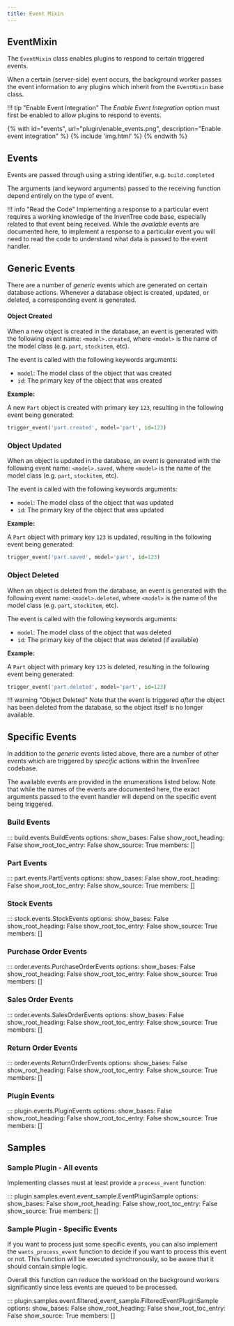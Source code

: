 ```yaml
---
title: Event Mixin
---
```


## EventMixin

The `EventMixin` class enables plugins to respond to certain triggered events.

When a certain (server-side) event occurs, the background worker passes the event information to any plugins which inherit from the `EventMixin` base class.

!!! tip "Enable Event Integration"
    The *Enable Event Integration* option must first be enabled to allow plugins to respond to events.

{% with id="events", url="plugin/enable_events.png", description="Enable event integration" %}
{% include 'img.html' %}
{% endwith %}

## Events

Events are passed through using a string identifier, e.g. `build.completed`

The arguments (and keyword arguments) passed to the receiving function depend entirely on the type of event.

!!! info "Read the Code"
    Implementing a response to a particular event requires a working knowledge of the InvenTree code base, especially related to that event being received. While the *available* events are documented here, to implement a response to a particular event you will need to read the code to understand what data is passed to the event handler.

## Generic Events

There are a number of *generic* events which are generated on certain database actions. Whenever a database object is created, updated, or deleted, a corresponding event is generated.

#### Object Created

When a new object is created in the database, an event is generated with the following event name: `<model>.created`, where `<model>` is the name of the model class (e.g. `part`, `stockitem`, etc).

The event is called with the following keywords arguments:

- `model`: The model class of the object that was created
- `id`: The primary key of the object that was created

**Example:**

A new `Part` object is created with primary key `123`, resulting in the following event being generated:

```python
trigger_event('part.created', model='part', id=123)
```

### Object Updated

When an object is updated in the database, an event is generated with the following event name: `<model>.saved`, where `<model>` is the name of the model class (e.g. `part`, `stockitem`, etc).

The event is called with the following keywords arguments:

- `model`: The model class of the object that was updated
- `id`: The primary key of the object that was updated

**Example:**

A `Part` object with primary key `123` is updated, resulting in the following event being generated:

```python
trigger_event('part.saved', model='part', id=123)
```

### Object Deleted

When an object is deleted from the database, an event is generated with the following event name: `<model>.deleted`, where `<model>` is the name of the model class (e.g. `part`, `stockitem`, etc).

The event is called with the following keywords arguments:

- `model`: The model class of the object that was deleted
- `id`: The primary key of the object that was deleted (if available)

**Example:**

A `Part` object with primary key `123` is deleted, resulting in the following event being generated:

```python
trigger_event('part.deleted', model='part', id=123)
```

!!! warning "Object Deleted"
    Note that the event is triggered *after* the object has been deleted from the database, so the object itself is no longer available.

## Specific Events

In addition to the *generic* events listed above, there are a number of other events which are triggered by *specific* actions within the InvenTree codebase.

The available events are provided in the enumerations listed below. Note that while the names of the events are documented here, the exact arguments passed to the event handler will depend on the specific event being triggered.

### Build Events

::: build.events.BuildEvents
    options:
        show_bases: False
        show_root_heading: False
        show_root_toc_entry: False
        show_source: True
        members: []

### Part Events

::: part.events.PartEvents
    options:
        show_bases: False
        show_root_heading: False
        show_root_toc_entry: False
        show_source: True
        members: []

### Stock Events

::: stock.events.StockEvents
    options:
        show_bases: False
        show_root_heading: False
        show_root_toc_entry: False
        show_source: True
        members: []

### Purchase Order Events

::: order.events.PurchaseOrderEvents
    options:
        show_bases: False
        show_root_heading: False
        show_root_toc_entry: False
        show_source: True
        members: []

### Sales Order Events

::: order.events.SalesOrderEvents
    options:
        show_bases: False
        show_root_heading: False
        show_root_toc_entry: False
        show_source: True
        members: []

### Return Order Events

::: order.events.ReturnOrderEvents
    options:
        show_bases: False
        show_root_heading: False
        show_root_toc_entry: False
        show_source: True
        members: []

### Plugin Events

::: plugin.events.PluginEvents
    options:
        show_bases: False
        show_root_heading: False
        show_root_toc_entry: False
        show_source: True
        members: []

## Samples

### Sample Plugin - All events

Implementing classes must at least provide a `process_event` function:

::: plugin.samples.event.event_sample.EventPluginSample
    options:
        show_bases: False
        show_root_heading: False
        show_root_toc_entry: False
        show_source: True
        members: []

### Sample Plugin - Specific Events

If you want to process just some specific events, you can also implement the `wants_process_event` function to decide if you want to process this event or not. This function will be executed synchronously, so be aware that it should contain simple logic.

Overall this function can reduce the workload on the background workers significantly since less events are queued to be processed.

::: plugin.samples.event.filtered_event_sample.FilteredEventPluginSample
    options:
        show_bases: False
        show_root_heading: False
        show_root_toc_entry: False
        show_source: True
        members: []
